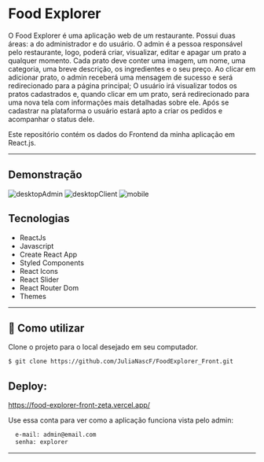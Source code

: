 # Food Explorer 

O Food Explorer é uma aplicação web de um restaurante. Possui duas áreas: a do administrador e do usuário.
O admin é a pessoa responsável pelo restaurante, logo, poderá criar, visualizar, editar e apagar um prato a qualquer momento. Cada prato deve conter uma imagem, um nome, uma categoria, uma breve descrição, os ingredientes e o seu preço. 
Ao clicar em adicionar prato, o admin receberá uma mensagem de sucesso e será redirecionado para a página principal;
O usuário irá visualizar todos os pratos cadastrados e, quando clicar em um prato, será redirecionado para uma nova tela com informações mais detalhadas sobre ele.
Após se cadastrar na plataforma o usuário estará apto a criar os pedidos e acompanhar o status dele.

Este repositório contém os dados do Frontend da minha aplicação em React.js.

___

## Demonstração
![desktopAdmin](https://github.com/JuliaNascF/Budega_ECommerce-Front/assets/118016226/26c6eb99-f570-41a1-b1d1-64fc10951776)
![desktopClient](https://github.com/JuliaNascF/Budega_ECommerce-Front/assets/118016226/80259dc6-d8d9-404e-bc33-8cea8f082d3b)
![mobile](https://github.com/JuliaNascF/Budega_ECommerce-Front/assets/118016226/d7731f98-88c0-41bf-8b08-083343839213)


## Tecnologias

- ReactJs
- Javascript
- Create React App
- Styled Components
- React Icons
- React Slider
- React Router Dom
- Themes

___

## 🚀 Como utilizar

Clone o projeto para o local desejado em seu computador.

```bash
$ git clone https://github.com/JuliaNascF/FoodExplorer_Front.git
```
## Deploy:
https://food-explorer-front-zeta.vercel.app/

Use essa conta para ver como a aplicação funciona vista pelo admin: 
```bash
  e-mail: admin@email.com
  senha: explorer
```
___


